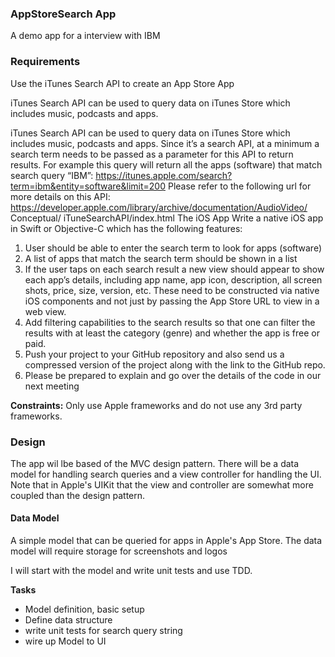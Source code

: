 ### AppStoreSearch App
A demo app for a interview with IBM



### Requirements
Use the iTunes Search API to create an App Store App

iTunes Search API can be used to query data on iTunes Store which includes music, podcasts and apps. 

iTunes Search API can be used to query data on iTunes Store which includes music, podcasts and apps. Since it’s a search API, at a minimum a search term needs to be passed as a parameter for this API to return results.
For example this query will return all the apps (software) that match search query “IBM”: https://itunes.apple.com/search?term=ibm&entity=software&limit=200
Please refer to the following url for more details on this API: https://developer.apple.com/library/archive/documentation/AudioVideo/ Conceptual/ iTuneSearchAPI/index.html
The iOS App
Write a native iOS app in Swift or Objective-C which has the following features:
1. User should be able to enter the search term to look for apps (software)
2. A list of apps that match the search term should be shown in a list
3. If the user taps on each search result a new view should appear to show
each app’s details, including app name, app icon, description, all screen shots, price, size, version, etc. These need to be constructed via native iOS components and not just by passing the App Store URL to view in a web view.
4. Add filtering capabilities to the search results so that one can filter the results with at least the category (genre) and whether the app is free or paid.
5. Push your project to your GitHub repository and also send us a compressed version of the project along with the link to the GitHub repo.
6. Please be prepared to explain and go over the details of the code in our next meeting

**Constraints:** Only use Apple frameworks and do not use any 3rd party frameworks.




### Design
The app wil lbe based of the MVC design pattern. There will be a data model for handling search queries and a view controller for handling the UI. Note that in Apple's UIKit that the view and controller are somewhat more coupled than the design pattern.


#### Data Model
A simple model that can be queried for apps in Apple's App Store. The data model will require storage for screenshots and logos

I will start with the model and write unit tests and use TDD.

**Tasks**
- Model definition, basic setup
- Define data structure 
- write unit tests for search query string
- wire up Model to UI
 












